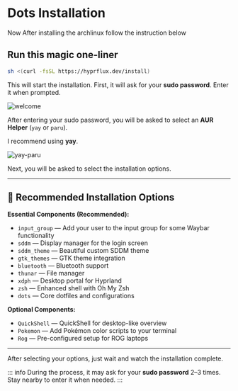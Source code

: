 # Dots Installation

Now After installing the archlinux follow the instruction below

## Run this magic one-liner

```bash
sh <(curl -fsSL https://hyprflux.dev/install)
```

This will start the installation. First, it will ask for your **sudo password**. Enter it when prompted.

![welcome](/welcome.png)

After entering your sudo password, you will be asked to select an **AUR Helper** (`yay` or `paru`).

I recommend using **yay**.

![yay-paru](/yay-paru.png)

Next, you will be asked to select the installation options.

---

## 🔧 Recommended Installation Options

**Essential Components (Recommended):**

- `input_group` — Add your user to the input group for some Waybar functionality
- `sddm` — Display manager for the login screen
- `sddm_theme` — Beautiful custom SDDM theme
- `gtk_themes` — GTK theme integration
- `bluetooth` — Bluetooth support
- `thunar` — File manager
- `xdph` — Desktop portal for Hyprland
- `zsh` — Enhanced shell with Oh My Zsh
- `dots` — Core dotfiles and configurations

**Optional Components:**

- `QuickShell` — QuickShell for desktop-like overview
- `Pokemon` — Add Pokémon color scripts to your terminal
- `Rog` — Pre-configured setup for ROG laptops

---

After selecting your options, just wait and watch the installation complete.

::: info
During the process, it may ask for your **sudo password** 2–3 times. Stay nearby to enter it when needed.
:::

